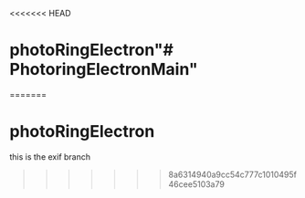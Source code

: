 <<<<<<< HEAD
# photoRingElectron"# PhotoringElectronMain" 
=======
# photoRingElectron

this is the exif branch
>>>>>>> 8a6314940a9cc54c777c1010495f46cee5103a79
